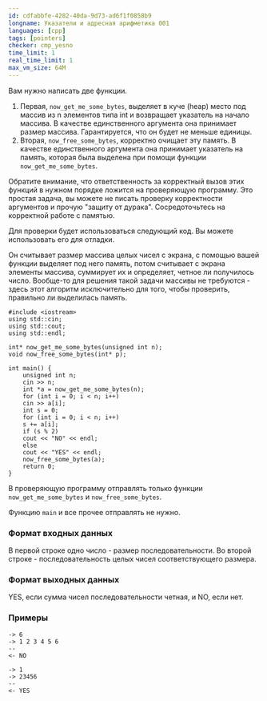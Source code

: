 ```yaml
---
id: cdfabbfe-4282-40da-9d73-ad6f1f0858b9
longname: Указатели и адресная арифметика 001
languages: [cpp]
tags: [pointers]
checker: cmp_yesno
time_limit: 1
real_time_limit: 1
max_vm_size: 64M
---
```


Вам нужно написать две функции.

1. Первая, `now_get_me_some_bytes`, выделяет в куче (heap) место под массив из n элементов типа int и возвращает указатель на начало массива. В качестве единственного аргумента она принимает размер массива. Гарантируется, что он будет не меньше единицы.
2. Вторая, `now_free_some_bytes`, корректно очищает эту память. В качестве единственного аргумента она принимает указатель на память, которая была выделена при помощи функции `now_get_me_some_bytes`. 

Обратите внимание, что ответственность за корректный вызов этих функций в нужном порядке ложится на проверяющую программу. Это простая задача, вы можете не писать проверку корректности аргументов и прочую "защиту от дурака". Сосредоточьтесь на корректной работе с памятью.

Для проверки будет использоваться следующий код. Вы можете использовать его для отладки. 

Он считывает размер массива целых чисел с экрана, с помощью вашей функции выделяет под него память, потом считывает с экрана элементы массива, суммирует их и определяет, четное ли получилось число. Вообще-то для решения такой задачи массивы не требуются - здесь этот алгоритм исключительно для того, чтобы проверить, правильно ли выделилась память.

	#include <iostream>
	using std::cin;
	using std::cout;
	using std::endl;

	int* now_get_me_some_bytes(unsigned int n);
	void now_free_some_bytes(int* p);

	int main() {
	    unsigned int n;
	    cin >> n;
	    int *a = now_get_me_some_bytes(n);
	    for (int i = 0; i < n; i++)
		cin >> a[i];
	    int s = 0;
	    for (int i = 0; i < n; i++)
		s += a[i];
	    if (s % 2)
		cout << "NO" << endl;
	    else 
		cout << "YES" << endl;
	    now_free_some_bytes(a);
	    return 0;
	}

В проверяющую программу отправлять только функции `now_get_me_some_bytes` и `now_free_some_bytes`.

Функцию `main` и все прочее отправлять не нужно.

### Формат входных данных

В первой строке одно число - размер последовательности.
Во второй строке - последовательность целых чисел соответствующего размера.

### Формат выходных данных

YES, если сумма чисел последовательности четная, и NO, если нет.

### Примеры

```
-> 6
-> 1 2 3 4 5 6
--
<- NO
```

```
-> 1
-> 23456
--
<- YES
```

